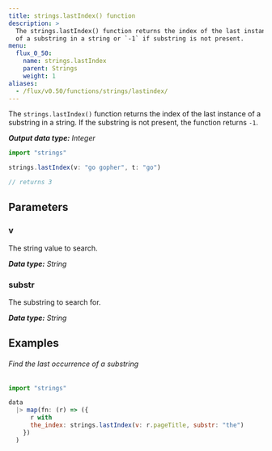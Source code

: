 ```yaml
---
title: strings.lastIndex() function
description: >
  The strings.lastIndex() function returns the index of the last instance
  of a substring in a string or `-1` if substring is not present.
menu:
  flux_0_50:
    name: strings.lastIndex
    parent: Strings
    weight: 1
aliases:
  - /flux/v0.50/functions/strings/lastindex/
---
```


The `strings.lastIndex()` function returns the index of the last instance of a substring
in a string. If the substring is not present, the function returns `-1`.

_**Output data type:** Integer_

```js
import "strings"

strings.lastIndex(v: "go gopher", t: "go")

// returns 3
```

## Parameters

### v
The string value to search.

_**Data type:** String_

### substr
The substring to search for.

_**Data type:** String_

## Examples

###### Find the last occurrence of a substring
```js
import "strings"

data
  |> map(fn: (r) => ({
      r with
      the_index: strings.lastIndex(v: r.pageTitle, substr: "the")
    })
  )
```
